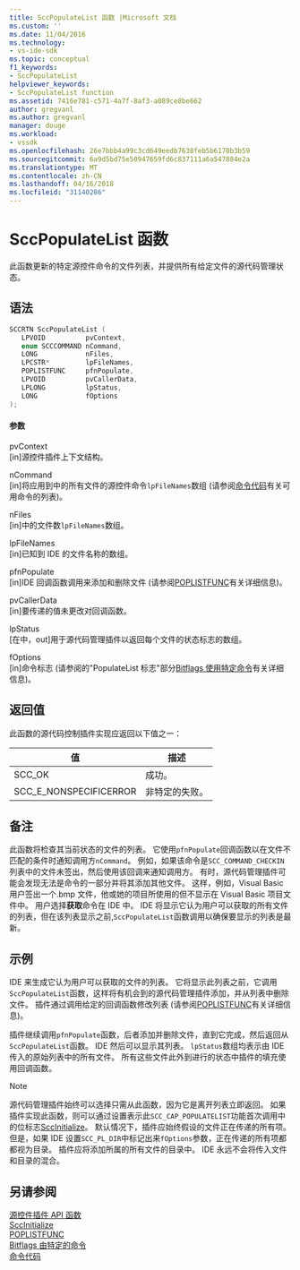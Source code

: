 ```yaml
---
title: SccPopulateList 函数 |Microsoft 文档
ms.custom: ''
ms.date: 11/04/2016
ms.technology:
- vs-ide-sdk
ms.topic: conceptual
f1_keywords:
- SccPopulateList
helpviewer_keywords:
- SccPopulateList function
ms.assetid: 7416e781-c571-4a7f-8af3-a089ce8be662
author: gregvanl
ms.author: gregvanl
manager: douge
ms.workload:
- vssdk
ms.openlocfilehash: 26e7bbb4a99c3cd649eedb7638feb5b6170b3b59
ms.sourcegitcommit: 6a9d5bd75e50947659fd6c837111a6a547884e2a
ms.translationtype: MT
ms.contentlocale: zh-CN
ms.lasthandoff: 04/16/2018
ms.locfileid: "31140286"
---
```

# <a name="sccpopulatelist-function"></a>SccPopulateList 函数
此函数更新的特定源控件命令的文件列表，并提供所有给定文件的源代码管理状态。  
  
## <a name="syntax"></a>语法  
  
```cpp  
SCCRTN SccPopulateList (  
   LPVOID          pvContext,  
   enum SCCCOMMAND nCommand,  
   LONG            nFiles,  
   LPCSTR*         lpFileNames,  
   POPLISTFUNC     pfnPopulate,  
   LPVOID          pvCallerData,  
   LPLONG          lpStatus,  
   LONG            fOptions  
);  
```  
  
#### <a name="parameters"></a>参数  
 pvContext  
 [in]源控件插件上下文结构。  
  
 nCommand  
 [in]将应用到中的所有文件的源控件命令`lpFileNames`数组 (请参阅[命令代码](../extensibility/command-code-enumerator.md)有关可用命令的列表)。  
  
 nFiles  
 [in]中的文件数`lpFileNames`数组。  
  
 lpFileNames  
 [in]已知到 IDE 的文件名称的数组。  
  
 pfnPopulate  
 [in]IDE 回调函数调用来添加和删除文件 (请参阅[POPLISTFUNC](../extensibility/poplistfunc.md)有关详细信息)。  
  
 pvCallerData  
 [in]要传递的值未更改对回调函数。  
  
 lpStatus  
 [在中，out]用于源代码管理插件以返回每个文件的状态标志的数组。  
  
 fOptions  
 [in]命令标志 (请参阅的"PopulateList 标志"部分[Bitflags 使用特定命令](../extensibility/bitflags-used-by-specific-commands.md)有关详细信息)。  
  
## <a name="return-value"></a>返回值  
 此函数的源代码控制插件实现应返回以下值之一：  
  
|值|描述|  
|-----------|-----------------|  
|SCC_OK|成功。|  
|SCC_E_NONSPECIFICERROR|非特定的失败。|  
  
## <a name="remarks"></a>备注  
 此函数将检查其当前状态的文件的列表。 它使用`pfnPopulate`回调函数以在文件不匹配的条件时通知调用方`nCommand`。 例如，如果该命令是`SCC_COMMAND_CHECKIN`列表中的文件未签出，然后使用该回调来通知调用方。 有时，源代码管理插件可能会发现无法是命令的一部分并将其添加其他文件。 这样，例如，Visual Basic 用户签出一个.bmp 文件，他或她的项目所使用的但不显示在 Visual Basic 项目文件中。 用户选择**获取**命令在 IDE 中。 IDE 将显示它认为用户可以获取的所有文件的列表，但在该列表显示之前,`SccPopulateList`函数调用以确保要显示的列表是最新。  
  
## <a name="example"></a>示例  
 IDE 来生成它认为用户可以获取的文件的列表。 它将显示此列表之前，它调用`SccPopulateList`函数，这样将有机会到的源代码管理插件添加，并从列表中删除文件。 插件通过调用给定的回调函数修改列表 (请参阅[POPLISTFUNC](../extensibility/poplistfunc.md)有关详细信息)。  
  
 插件继续调用`pfnPopulate`函数，后者添加并删除文件，直到它完成，然后返回从`SccPopulateList`函数。 IDE 然后可以显示其列表。 `lpStatus`数组均表示由 IDE 传入的原始列表中的所有文件。 所有这些文件此外到进行的状态中插件的填充使用回调函数。  
  
> [!NOTE]
>  源代码管理插件始终可以选择只需从此函数，因为它是离开列表立即返回。 如果插件实现此函数，则可以通过设置表示此`SCC_CAP_POPULATELIST`功能首次调用中的位标志[SccInitialize](../extensibility/sccinitialize-function.md)。 默认情况下，插件应始终假设的文件正在传递的所有项。 但是，如果 IDE 设置`SCC_PL_DIR`中标记出来`fOptions`参数，正在传递的所有项都都视为目录。 插件应将添加所属的所有文件的目录中。 IDE 永远不会将传入文件和目录的混合。  
  
## <a name="see-also"></a>另请参阅  
 [源控件插件 API 函数](../extensibility/source-control-plug-in-api-functions.md)   
 [SccInitialize](../extensibility/sccinitialize-function.md)   
 [POPLISTFUNC](../extensibility/poplistfunc.md)   
 [Bitflags 由特定的命令](../extensibility/bitflags-used-by-specific-commands.md)   
 [命令代码](../extensibility/command-code-enumerator.md)